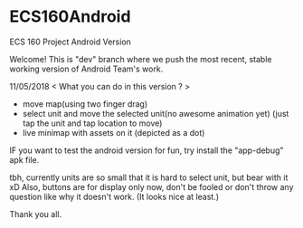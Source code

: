 # ECS160Android
ECS 160 Project Android Version

Welcome! 
This is "dev" branch where we push the most recent, stable working version of Android Team's work.


11/05/2018
  < What you can do in this version ? >
  - move map(using two finger drag)
  - select unit and move the selected unit(no awesome animation yet) (just tap the unit and tap location to move)
  - live minimap with assets on it (depicted as a dot)
  
IF you want to test the android version for fun, try install the "app-debug" apk file.


tbh, currently units are so small that it is hard to select unit, but bear with it xD
Also, buttons are for display only now, don't be fooled or don't throw any question like why it doesn't work. (It looks nice at least.)


Thank you all.
